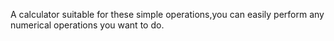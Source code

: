  
A calculator suitable for these simple operations,you can easily perform any numerical operations you want to do.

 
